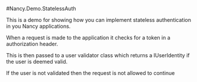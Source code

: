 #Nancy.Demo.StatelessAuth

This is a demo for showing how you can implement stateless authentication in you Nancy applications.

When a request is made to the application it checks for a token in a authorization header.

This is then passed to a user validator class which returns a IUserIdentity if the user is deemed valid.

If the user is not validated then the request is not allowed to continue